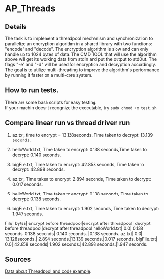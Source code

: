 # AP_Threads



## Details
The task is to implement a threadpool mechanism and synchronization to parallelize an encryption algorithm in a shared library with two functions: "encode" and "decode". The encryption algorithm is slow and can only handle up to 1024 bytes of data. The CMD TOOL that will use the algorithm above will get its working data from stdIn and put the output to stdOut. The flags "-e" and "-d" will be used for encryption and decryption accordingly. The goal is to utilize multi-threading to improve the algorithm's performance by running it faster on a multi-core system.

## How to run tests.
There are some bash scripts for easy testing.<br/>
If your machin doesnt recognize the executable, try `sudo chmod +x test.sh`<br/>


## Compare linear run vs thread driven run
1. az.txt, time to encrypt = 13.128seconds. Time taken to decrypt: 13.139 seconds.
2. helloWorld.txt, Time taken to encrypt: 0.138 seconds,Time taken to decrypt: 0.140 seconds.
3. bigFile.txt, Time taken to encrypt: 42.858 seconds, Time taken to decrypt: 42.898 seconds.

1. az.txt, Time taken to encrypt: 2.894 seconds, Time taken to decrypt: 0.017 seconds.
2. helloWorld.txt, Time taken to encrypt: 0.138 seconds, Time taken to decrypt: 0.138 seconds.
3. bigFile.txt, Time taken to encrypt: 1.902 seconds, Time taken to decrypt: 1.947 seconds.


File| bytes| encrypt before threadpool|encrypt after threadpool| decrypt before threadpool|decrypt after threadpool
helloWorld.txt| 0.0| 0.138 seconds| 0.138 seconds| 0.140 seconds. |0.138 seconds.
az.txt| 0.0| 13.128seconds.| 2.894 seconds.|13.139 seconds.|0.017 seconds.
bigFile.txt| 0.0| 42.858 seconds| 1.902 seconds.|42.898 seconds.|1.947 seconds.

## Sources
[Data about Threadpool and code example](https://nachtimwald.com/2019/04/12/thread-pool-in-c/).

